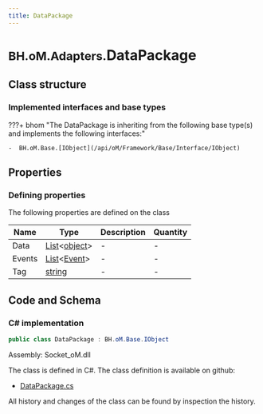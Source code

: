 ```yaml
---
title: DataPackage
---
```


# <small>BH.oM.Adapters.</small>**DataPackage**



## Class structure

### Implemented interfaces and base types

???+ bhom "The DataPackage is inheriting from the following base type(s) and implements the following interfaces:"

    -  BH.oM.Base.[IObject](/api/oM/Framework/Base/Interface/IObject)


## Properties



### Defining properties

The following properties are defined on the class

| Name             | Type             | Description      | Quantity         |
|------------------|------------------|------------------|------------------|
| Data | [List](https://learn.microsoft.com/en-us/dotnet/api/System.Collections.Generic.List-1?view=netstandard-2.0)&lt;[object](https://learn.microsoft.com/en-us/dotnet/api/System.Object?view=netstandard-2.0)&gt; | - | - |
| Events | [List](https://learn.microsoft.com/en-us/dotnet/api/System.Collections.Generic.List-1?view=netstandard-2.0)&lt;[Event](/api/oM/Framework/Base/Debugging/Event)&gt; | - | - |
| Tag | [string](https://learn.microsoft.com/en-us/dotnet/api/System.String?view=netstandard-2.0) | - | - |


## Code and Schema

### C# implementation

``` C# title="C#"
public class DataPackage : BH.oM.Base.IObject
```

Assembly: Socket_oM.dll

The class is defined in C#. The class definition is available on github:

- [DataPackage.cs](https://github.com/BHoM/Socket_Toolkit/blob/develop/Socket_oM/DataPackage.cs)

All history and changes of the class can be found by inspection the history.
